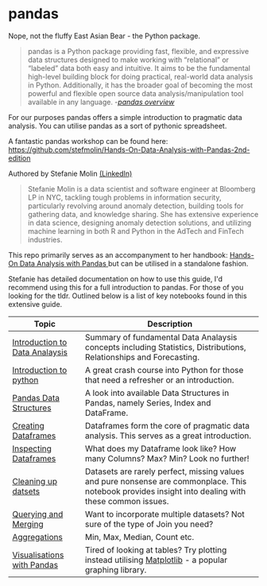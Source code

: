 # pandas

Nope, not the fluffy East Asian Bear - the Python package.


> pandas is a Python package providing fast, flexible, and expressive data structures designed to make working with “relational” or “labeled” data both easy and intuitive. 
> It aims to be the fundamental high-level building block for doing practical, real-world data analysis in Python. 
> Additionally, it has the broader goal of becoming the most powerful and flexible open source data analysis/manipulation tool available in any language.
-*[pandas overview](https://pandas.pydata.org/pandas-docs/stable/getting_started/overview.html)*

For our purposes pandas offers a simple introduction to pragmatic data analysis. You can utilise pandas as a sort of pythonic spreadsheet.


A fantastic pandas workshop can be found here: https://github.com/stefmolin/Hands-On-Data-Analysis-with-Pandas-2nd-edition


Authored by Stefanie Molin [(LinkedIn)](https://www.linkedin.com/in/stefanie-molin)
>Stefanie Molin is a data scientist and software engineer at Bloomberg LP in NYC, tackling tough problems in information security, particularly revolving around anomaly detection, building tools for gathering data, and knowledge sharing. She has extensive experience in data science, designing anomaly detection solutions, and utilizing machine learning in both R and Python in the AdTech and FinTech industries.

This repo primarily serves as an accompanyment to her handbook: [Hands-On Data Analysis with Pandas ](https://www.amazon.co.uk/Hands-Data-Analysis-Pandas-visualization-ebook/dp/B08R67H7F5) but can be utilised in a standalone fashion.

Stefanie has detailed documentation on how to use this guide, I'd recommend using this for a full introduction to pandas. For those of you looking for the tldr. Outlined below is a list of key notebooks found in this extensive guide.



| Topic                                                                                                                                                                     | Description |
| -----------                                                                                                                                                               | ----------- | 
| [Introduction to Data Analaysis](https://github.com/stefmolin/Hands-On-Data-Analysis-with-Pandas-2nd-edition/blob/master/ch_01/introduction_to_data_analysis.ipynb)       | Summary of fundamental Data Analaysis concepts including Statistics, Distributions, Relationships and Forecasting. |
| [Introduction to python](https://github.com/stefmolin/Hands-On-Data-Analysis-with-Pandas-2nd-edition/blob/master/ch_01/python_101.ipynb)                                  | A great crash course into Python for those that need a refresher or an introduction.            |
| [Pandas Data Structures](https://github.com/stefmolin/Hands-On-Data-Analysis-with-Pandas-2nd-edition/blob/master/ch_02/1-pandas_data_structures.ipynb)                    | A look into available Data Structures in Pandas, namely Series, Index and DataFrame.      |
| [Creating Dataframes](https://github.com/stefmolin/Hands-On-Data-Analysis-with-Pandas-2nd-edition/blob/master/ch_02/2-creating_dataframes.ipynb)                          | Dataframes form the core of pragmatic data analysis. This serves as a great introduction.         |
| [Inspecting Dataframes](https://github.com/stefmolin/Hands-On-Data-Analysis-with-Pandas-2nd-edition/blob/master/ch_02/4-inspecting_dataframes.ipynb) | What does my Dataframe look like? How many Columns? Max? Min? Look no further! | 
| [Cleaning up datsets](https://github.com/stefmolin/Hands-On-Data-Analysis-with-Pandas-2nd-edition/blob/master/ch_03/3-cleaning_data.ipynb) | Datasets are rarely perfect, missing values and pure nonsense are commonplace. This notebook provides insight into dealing with these common issues.
| [Querying and Merging](https://github.com/stefmolin/Hands-On-Data-Analysis-with-Pandas-2nd-edition/blob/master/ch_04/1-querying_and_merging.ipynb) | Want to incorporate multiple datasets? Not sure of the type of Join you need? |
| [Aggregations](https://github.com/stefmolin/Hands-On-Data-Analysis-with-Pandas-2nd-edition/blob/master/ch_04/3-aggregations.ipynb) | Min, Max, Median, Count etc. |
| [Visualisations with Pandas](https://github.com/stefmolin/Hands-On-Data-Analysis-with-Pandas-2nd-edition/blob/master/ch_05/2-plotting_with_pandas.ipynb) | Tired of looking at tables? Try plotting instead utilising [Matplotlib](https://matplotlib.org/) - a popular graphing library. | 

